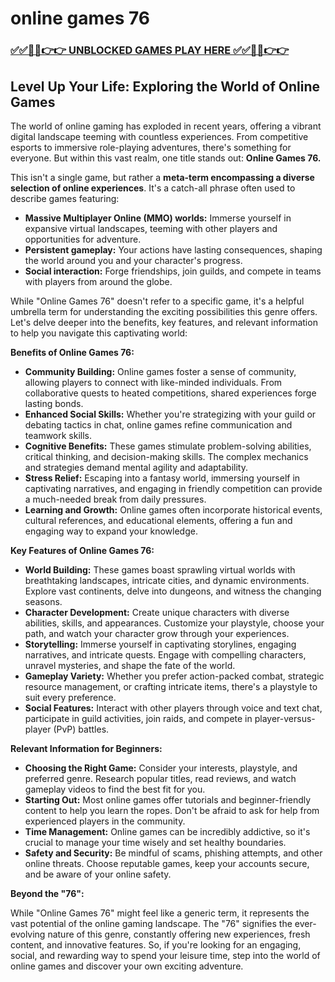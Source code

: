 # online games 76

### [✅✅🔴🔴👉👉 UNBLOCKED GAMES PLAY HERE ✅✅🔴🔴👉👉](https://topstoryindia.com)

## Level Up Your Life: Exploring the World of Online Games

The world of online gaming has exploded in recent years, offering a vibrant digital landscape teeming with countless experiences. From competitive esports to immersive role-playing adventures, there's something for everyone. But within this vast realm, one title stands out: **Online Games 76.** 

This isn't a single game, but rather a **meta-term encompassing a diverse selection of online experiences**. It's a catch-all phrase often used to describe games featuring:

* **Massive Multiplayer Online (MMO) worlds:** Immerse yourself in expansive virtual landscapes, teeming with other players and opportunities for adventure.
* **Persistent gameplay:** Your actions have lasting consequences, shaping the world around you and your character's progress.
* **Social interaction:**  Forge friendships, join guilds, and compete in teams with players from around the globe.

While "Online Games 76" doesn't refer to a specific game, it's a helpful umbrella term for understanding the exciting possibilities this genre offers. Let's delve deeper into the benefits, key features, and relevant information to help you navigate this captivating world:

**Benefits of Online Games 76:**

* **Community Building:** Online games foster a sense of community, allowing players to connect with like-minded individuals. From collaborative quests to heated competitions, shared experiences forge lasting bonds.
* **Enhanced Social Skills:** Whether you're strategizing with your guild or debating tactics in chat, online games refine communication and teamwork skills.
* **Cognitive Benefits:**  These games stimulate problem-solving abilities, critical thinking, and decision-making skills. The complex mechanics and strategies demand mental agility and adaptability.
* **Stress Relief:**  Escaping into a fantasy world, immersing yourself in captivating narratives, and engaging in friendly competition can provide a much-needed break from daily pressures.
* **Learning and Growth:**  Online games often incorporate historical events, cultural references, and educational elements, offering a fun and engaging way to expand your knowledge.

**Key Features of Online Games 76:**

* **World Building:** These games boast sprawling virtual worlds with breathtaking landscapes, intricate cities, and dynamic environments. Explore vast continents, delve into dungeons, and witness the changing seasons.
* **Character Development:** Create unique characters with diverse abilities, skills, and appearances. Customize your playstyle, choose your path, and watch your character grow through your experiences.
* **Storytelling:** Immerse yourself in captivating storylines, engaging narratives, and intricate quests. Engage with compelling characters, unravel mysteries, and shape the fate of the world.
* **Gameplay Variety:** Whether you prefer action-packed combat, strategic resource management, or crafting intricate items, there's a playstyle to suit every preference.
* **Social Features:** Interact with other players through voice and text chat, participate in guild activities, join raids, and compete in player-versus-player (PvP) battles.

**Relevant Information for Beginners:**

* **Choosing the Right Game:** Consider your interests, playstyle, and preferred genre. Research popular titles, read reviews, and watch gameplay videos to find the best fit for you.
* **Starting Out:**  Most online games offer tutorials and beginner-friendly content to help you learn the ropes. Don't be afraid to ask for help from experienced players in the community.
* **Time Management:** Online games can be incredibly addictive, so it's crucial to manage your time wisely and set healthy boundaries. 
* **Safety and Security:** Be mindful of scams, phishing attempts, and other online threats. Choose reputable games, keep your accounts secure, and be aware of your online safety.

**Beyond the "76":**

While "Online Games 76" might feel like a generic term, it represents the vast potential of the online gaming landscape. The "76" signifies the ever-evolving nature of this genre, constantly offering new experiences, fresh content, and innovative features. So, if you're looking for an engaging, social, and rewarding way to spend your leisure time, step into the world of online games and discover your own exciting adventure. 

